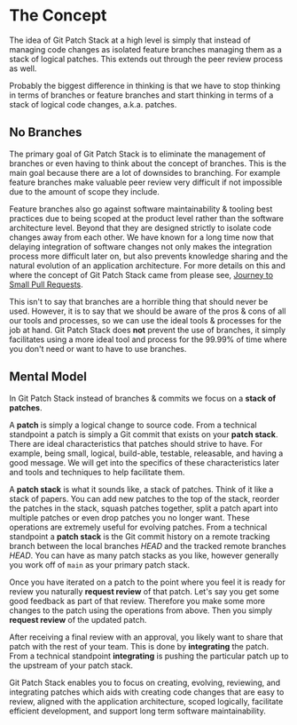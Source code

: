 # The Concept

The idea of Git Patch Stack at a high level is simply that instead of managing
code changes as isolated feature branches managing them as a stack of logical
patches. This extends out through the peer review process as well.

Probably the biggest difference in thinking is that we have to stop thinking in
terms of branches or feature branches and start thinking in terms of a stack of
logical code changes, a.k.a. patches.

## No Branches

The primary goal of Git Patch Stack is to eliminate the management of branches
or even having to think about the concept of branches. This is the main goal
because there are a lot of downsides to branching. For example feature branches
make valuable peer review very difficult if not impossible due to the amount of
scope they include.

Feature branches also go against software maintainability & tooling best
practices due to being scoped at the product level rather than the software
architecture level. Beyond that they are designed strictly to isolate code
changes away from each other. We have known for a long time now that delaying
integration of software changes not only makes the integration process more
difficult later on, but also prevents knowledge sharing and the natural
evolution of an application architecture. For more details on this and where
the concept of Git Patch Stack came from please see, [Journey to Small Pull
Requests][].

This isn't to say that branches are a horrible thing that should never be used.
However, it is to say that we should be aware of the pros & cons of all our
tools and processes, so we can use the ideal tools & processes for the job at
hand. Git Patch Stack does **not** prevent the use of branches, it simply
facilitates using a more ideal tool and process for the 99.99% of time where
you don't need or want to have to use branches.

## Mental Model

In Git Patch Stack instead of branches & commits we focus on a **stack of
patches**.

A **patch** is simply a logical change to source code. From a technical
standpoint a patch is simply a Git commit that exists on your **patch stack**.
There are ideal characteristics that patches should strive to have. For
example, being small, logical, build-able, testable, releasable, and having a
good message. We will get into the specifics of these characteristics later and
tools and techniques to help facilitate them.

A **patch stack** is what it sounds like, a stack of patches. Think of it like
a stack of papers. You can add new patches to the top of the stack, reorder the
patches in the stack, squash patches together, split a patch apart into
multiple patches or even drop patches you no longer want. These operations are
extremely useful for evolving patches. From a technical standpoint a **patch
stack** is the Git commit history on a remote tracking branch between the local
branches *HEAD* and the tracked remote branches *HEAD*. You can have as many
patch stacks as you like, however generally you work off of `main` as your
primary patch stack.

Once you have iterated on a patch to the point where you feel it is ready for
review you naturally **request review** of that patch. Let's say you get some
good feedback as part of that review. Therefore you make some more changes to
the patch using the operations from above. Then you simply **request review**
of the updated patch.

After receiving a final review with an approval, you likely want to share that
patch with the rest of your team. This is done by **integrating** the patch.
From a technical standpoint **integrating** is pushing the particular patch up
to the upstream of your patch stack.

Git Patch Stack enables you to focus on creating, evolving, reviewing, and
integrating patches which aids with creating code changes that are easy to
review, aligned with the application architecture, scoped logically, facilitate
efficient development, and support long term software maintainability.

[Journey to Small Pull Requests]: https://engineering.uptechstudio.com/blog/journey-to-small-pull-requests/ 
